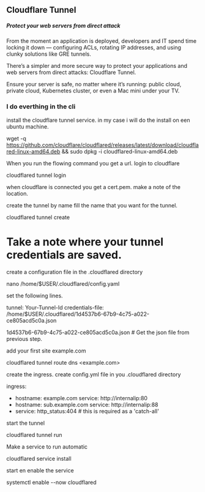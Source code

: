 ## Cloudflare Tunnel
##### Protect your web servers from direct attack

From the moment an application is deployed, developers and IT spend time locking it down — configuring ACLs, rotating IP addresses, and using clunky solutions like GRE tunnels.

There’s a simpler and more secure way to protect your applications and web servers from direct attacks: Cloudflare Tunnel.

Ensure your server is safe, no matter where it’s running: public cloud, private cloud, Kubernetes cluster, or even a Mac mini under your TV.

### I do everthing in the cli


install the cloudflare tunnel service.
in my case i will do the install on een ubuntu machine.


wget -q https://github.com/cloudflare/cloudflared/releases/latest/download/cloudflared-linux-amd64.deb && sudo dpkg -i cloudflared-linux-amd64.deb


When you run the flowing command you get a url. login to cloudflare

cloudflared tunnel login


when cloudflare is connected you get a cert.pem.
make a note of the location.

create the tunnel
by name fill the name that you want for the tunnel.


cloudflared tunnel create <NAME>

# Take a note where your tunnel credentials are saved.


create a configuration file in the .cloudflared directory

nano /home/$USER/.cloudflared/config.yaml



set the following lines.

tunnel: Your-Tunnel-Id
credentials-file: /home/$USER/.cloudflared/1d4537b6-67b9-4c75-a022-ce805acd5c0a.json  

1d4537b6-67b9-4c75-a022-ce805acd5c0a.json # Get the json file from previous step.


add your first site example.com


cloudflared tunnel route dns <name of the tunnel> <example.com>


create the ingress.
create config.yml file in you .cloudflared directory


ingress:
  - hostname: example.com 
    service: http://internalip:80
  - hostname: sub.example.com
    service: http://internalip:88
  - service: http_status:404 # this is required as a 'catch-all'


start the tunnel


cloudflared tunnel run <name of your tunnel>


Make a service to run automatic


cloudflared service install


start en enable the service


systemctl enable --now cloudflared

